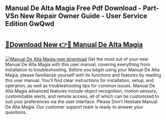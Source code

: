 ## Manual De Alta Magia Free Pdf Download - Part-VSn New Repair Owner Guide - User Service Edition GwQwd

# <h2><a href="http://bc25932.oget.top/?id=Manual+De+Alta+Magia">🔗Download New 👉🔴 Manual De Alta Magia</a></h2>

[![Manual De Alta Magia new download](https://i.imgur.com/5g1atiW.png)](http://bc25932.oget.top/?id=Manual+De+Alta+Magia)
Get the most out of your new Manual De Alta Magia with this user manual, covering everything from installation to troubleshooting. Before you begin using your Manual De Alta Magia, please familiarize yourself with its functions and features by reading this user manual. You'll find clear instructions for installation, setup, and operation, as well as troubleshooting tips for common issues. Manual De Alta Magia advanced features include object recognition, motion sensors, customizable alerts, and remote access, all of which can be customized to suit your preferences via the user interface. Please Don't Hesitate Manual De Alta Magia. Our customer support team is ready to answer your questions.
